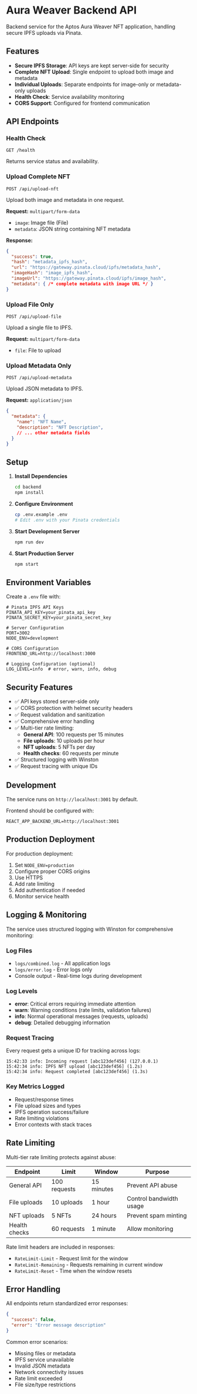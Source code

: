# Aura Weaver Backend API

Backend service for the Aptos Aura Weaver NFT application, handling secure IPFS uploads via Pinata.

## Features

- **Secure IPFS Storage**: API keys are kept server-side for security
- **Complete NFT Upload**: Single endpoint to upload both image and metadata
- **Individual Uploads**: Separate endpoints for image-only or metadata-only uploads
- **Health Check**: Service availability monitoring
- **CORS Support**: Configured for frontend communication

## API Endpoints

### Health Check
```
GET /health
```
Returns service status and availability.

### Upload Complete NFT
```
POST /api/upload-nft
```
Upload both image and metadata in one request.

**Request:** `multipart/form-data`
- `image`: Image file (File)
- `metadata`: JSON string containing NFT metadata

**Response:**
```json
{
  "success": true,
  "hash": "metadata_ipfs_hash",
  "url": "https://gateway.pinata.cloud/ipfs/metadata_hash",
  "imageHash": "image_ipfs_hash", 
  "imageUrl": "https://gateway.pinata.cloud/ipfs/image_hash",
  "metadata": { /* complete metadata with image URL */ }
}
```

### Upload File Only
```
POST /api/upload-file
```
Upload a single file to IPFS.

**Request:** `multipart/form-data`
- `file`: File to upload

### Upload Metadata Only
```
POST /api/upload-metadata
```
Upload JSON metadata to IPFS.

**Request:** `application/json`
```json
{
  "metadata": {
    "name": "NFT Name",
    "description": "NFT Description",
    // ... other metadata fields
  }
}
```

## Setup

1. **Install Dependencies**
   ```bash
   cd backend
   npm install
   ```

2. **Configure Environment**
   ```bash
   cp .env.example .env
   # Edit .env with your Pinata credentials
   ```

3. **Start Development Server**
   ```bash
   npm run dev
   ```

4. **Start Production Server**
   ```bash
   npm start
   ```

## Environment Variables

Create a `.env` file with:

```env
# Pinata IPFS API Keys
PINATA_API_KEY=your_pinata_api_key
PINATA_SECRET_KEY=your_pinata_secret_key

# Server Configuration
PORT=3002
NODE_ENV=development

# CORS Configuration
FRONTEND_URL=http://localhost:3000

# Logging Configuration (optional)
LOG_LEVEL=info  # error, warn, info, debug
```

## Security Features

- ✅ API keys stored server-side only
- ✅ CORS protection with helmet security headers
- ✅ Request validation and sanitization
- ✅ Comprehensive error handling
- ✅ Multi-tier rate limiting:
  - **General API**: 100 requests per 15 minutes
  - **File uploads**: 10 uploads per hour
  - **NFT uploads**: 5 NFTs per day
  - **Health checks**: 60 requests per minute
- ✅ Structured logging with Winston
- ✅ Request tracing with unique IDs

## Development

The service runs on `http://localhost:3001` by default.

Frontend should be configured with:
```env
REACT_APP_BACKEND_URL=http://localhost:3001
```

## Production Deployment

For production deployment:

1. Set `NODE_ENV=production`
2. Configure proper CORS origins
3. Use HTTPS
4. Add rate limiting
5. Add authentication if needed
6. Monitor service health

## Logging & Monitoring

The service uses structured logging with Winston for comprehensive monitoring:

### Log Files
- `logs/combined.log` - All application logs
- `logs/error.log` - Error logs only
- Console output - Real-time logs during development

### Log Levels
- **error**: Critical errors requiring immediate attention
- **warn**: Warning conditions (rate limits, validation failures)
- **info**: Normal operational messages (requests, uploads)
- **debug**: Detailed debugging information

### Request Tracing
Every request gets a unique ID for tracking across logs:
```
15:42:33 info: Incoming request [abc123def456] (127.0.0.1)
15:42:34 info: IPFS NFT upload [abc123def456] (1.2s)
15:42:34 info: Request completed [abc123def456] (1.3s)
```

### Key Metrics Logged
- Request/response times
- File upload sizes and types
- IPFS operation success/failure
- Rate limiting violations
- Error contexts with stack traces

## Rate Limiting

Multi-tier rate limiting protects against abuse:

| Endpoint | Limit | Window | Purpose |
|----------|-------|--------|---------|
| General API | 100 requests | 15 minutes | Prevent API abuse |
| File uploads | 10 uploads | 1 hour | Control bandwidth usage |
| NFT uploads | 5 NFTs | 24 hours | Prevent spam minting |
| Health checks | 60 requests | 1 minute | Allow monitoring |

Rate limit headers are included in responses:
- `RateLimit-Limit` - Request limit for the window
- `RateLimit-Remaining` - Requests remaining in current window
- `RateLimit-Reset` - Time when the window resets

## Error Handling

All endpoints return standardized error responses:

```json
{
  "success": false,
  "error": "Error message description"
}
```

Common error scenarios:
- Missing files or metadata
- IPFS service unavailable
- Invalid JSON metadata
- Network connectivity issues
- Rate limit exceeded
- File size/type restrictions